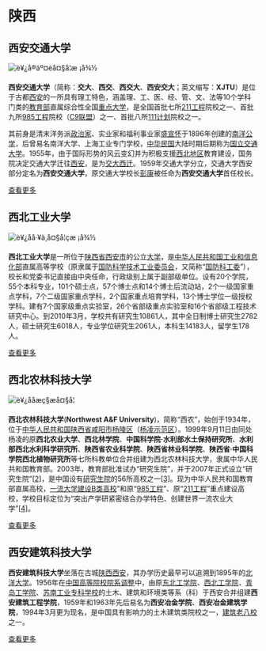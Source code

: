# 陕西

## 西安交通大学
![è¥¿å®äº¤éå¤§å­¦æ ¡å¾½](https://upload.wikimedia.org/wikipedia/zh/thumb/e/e9/XJTU_emblem.svg/250px-XJTU_emblem.svg.png)

**西安交通大学**（简称：**交大**、**西交**、**西交大**、**西安交大**；英文缩写：**XJTU**）是位于古都[西安](https://zh.wikipedia.org/wiki/%E8%A5%BF%E5%AE%89)的一所具有理工特色，涵盖理、工、医、经、管、文、法等10个学科门类的[教育部](https://zh.wikipedia.org/wiki/%E6%95%99%E8%82%B2%E9%83%A8)直属综合性全国[重点大学](https://zh.wikipedia.org/wiki/%E9%87%8D%E7%82%B9%E5%A4%A7%E5%AD%A6)，是全国首批七所[211工程](https://zh.wikipedia.org/wiki/211%E5%B7%A5%E7%A8%8B)院校之一、首批九所[985工程](https://zh.wikipedia.org/wiki/985%E5%B7%A5%E7%A8%8B)院校（[C9联盟](https://zh.wikipedia.org/wiki/C9%E8%81%94%E7%9B%9F)）之一、首批八所[111计划](https://zh.wikipedia.org/wiki/111%E8%AE%A1%E5%88%92)院校之一。

其前身是清末洋务派[政治家](https://zh.wikipedia.org/wiki/%E6%94%BF%E6%B2%BB%E5%AE%B6)、实业家和福利事业家[盛宣怀](https://zh.wikipedia.org/wiki/%E7%9B%9B%E5%AE%A3%E6%80%80)于1896年创建的[南洋公学](https://zh.wikipedia.org/wiki/%E5%8D%97%E6%B4%8B%E5%85%AC%E5%AD%A6)，后曾易名南洋大学、上海工业专门学校，[中华民国](https://zh.wikipedia.org/wiki/%E4%B8%AD%E5%8D%8E%E6%B0%91%E5%9B%BD)大陆时期后期称为[国立交通大学](https://zh.wikipedia.org/wiki/%E4%BA%A4%E9%80%9A%E5%A4%A7%E5%AD%A6)。1955年，由于国际形势的风云变幻并为积极支援[西北地区](https://zh.wikipedia.org/wiki/%E8%A5%BF%E5%8C%97%E5%9C%B0%E5%8C%BA)教育建设，国务院决定交通大学迁往[西安](https://zh.wikipedia.org/wiki/%E8%A5%BF%E5%AE%89)，是为[交大西迁](https://zh.wikipedia.org/wiki/%E4%BA%A4%E5%A4%A7%E8%A5%BF%E8%BF%81)。1959年交通大学分立，交通大学西安部分定名为**西安交通大学**，原交通大学校长[彭康](https://zh.wikipedia.org/wiki/%E5%BD%AD%E5%BA%B7)被任命为**西安交通大学**首任校长。

[查看更多](../xjtu/)

## 西北工业大学
![è¥¿åå·¥ä¸å¤§å­¦çæ ¡å¾½](https://upload.wikimedia.org/wikipedia/zh/thumb/a/ac/Northwestern_Polytechnical_University_badge.svg/230px-Northwestern_Polytechnical_University_badge.svg.png)

**西北工业大学**是一所位于[陕西省](https://zh.wikipedia.org/wiki/%E9%99%95%E8%A5%BF%E7%9C%81)[西安市](https://zh.wikipedia.org/wiki/%E8%A5%BF%E5%AE%89%E5%B8%82)的公立[大学](https://zh.wikipedia.org/wiki/%E5%A4%A7%E5%AD%A6)，是[中华人民共和国工业和信息化部](https://zh.wikipedia.org/wiki/%E4%B8%AD%E5%8D%8E%E4%BA%BA%E6%B0%91%E5%85%B1%E5%92%8C%E5%9B%BD%E5%B7%A5%E4%B8%9A%E5%92%8C%E4%BF%A1%E6%81%AF%E5%8C%96%E9%83%A8)直属高等学校（原隶属于[国防科学技术工业委员会](https://zh.wikipedia.org/wiki/%E5%9B%BD%E9%98%B2%E7%A7%91%E5%AD%A6%E6%8A%80%E6%9C%AF%E5%B7%A5%E4%B8%9A%E5%A7%94%E5%91%98%E4%BC%9A)，又简称“[国防科工委](https://zh.wikipedia.org/wiki/%E5%9B%BD%E9%98%B2%E7%A7%91%E5%B7%A5%E5%A7%94)”），校长和党委书记直接由中央任命，行政级别上属于副部级单位。设有20个学院，55个本科专业，101个硕士点，57个博士点和14个博士后流动站，2个一级国家重点学科，7个二级国家重点学科，2个国家重点培育学科，13个博士学位一级授权学科。建有7个国家级重点实验室，26个省部级重点实验室和16个省部级工程技术研究中心。到2010年3月，学校共有研究生10861人，其中全日制博士研究生2782人，硕士研究生6018人，专业学位研究生2061人，本科生14183人，留学生178人。

[查看更多](../nwpu/)

## 西北农林科技大学
![è¥¿ååæç§æå¤§å­¦](https://upload.wikimedia.org/wikipedia/zh/thumb/6/64/Logo_of_Northwest_A%26F_University_%28Green%29.jpg/220px-Logo_of_Northwest_A%26F_University_%28Green%29.jpg)

**西北农林科技大学**(**Northwest A&F University**)，简称“西农”，始创于1934年，位于[中华人民共和国](https://zh.wikipedia.org/wiki/%E4%B8%AD%E5%8D%8E%E4%BA%BA%E6%B0%91%E5%85%B1%E5%92%8C%E5%9B%BD)[陕西省](https://zh.wikipedia.org/wiki/%E9%99%95%E8%A5%BF%E7%9C%81)[咸阳市](https://zh.wikipedia.org/wiki/%E5%92%B8%E9%98%B3%E5%B8%82)[杨陵区](https://zh.wikipedia.org/wiki/%E6%9D%A8%E9%99%B5%E5%8C%BA)（[杨凌示范区](https://zh.wikipedia.org/wiki/%E6%9D%A8%E5%87%8C%E7%A4%BA%E8%8C%83%E5%8C%BA)）。1999年9月11日由同处杨凌的原**西北农业大学**、**西北林学院**、**中国科学院·水利部水土保持研究所**、**水利部西北水利科学研究所**、**陕西省农业科学院**、**陕西省林业科学院**、**陕西省·中国科学院西北植物研究所**等七所科教单位合并组建为西北农林科技大学，隶属中华人民共和国教育部。2003年，教育部批准试办“研究生院”，并于2007年正式设立“研究生院”[[2\]](https://zh.wikipedia.org/wiki/%E8%A5%BF%E5%8C%97%E5%86%9C%E6%9E%97%E7%A7%91%E6%8A%80%E5%A4%A7%E5%AD%A6#cite_note-2)，是中国设有[研究生院](https://zh.wikipedia.org/wiki/%E7%A0%94%E7%A9%B6%E7%94%9F%E9%99%A2)的56所高校之一[[3\]](https://zh.wikipedia.org/wiki/%E8%A5%BF%E5%8C%97%E5%86%9C%E6%9E%97%E7%A7%91%E6%8A%80%E5%A4%A7%E5%AD%A6#cite_note-3)。现为中华人民共和国教育部直属高校，[一流大学建设B类高校](https://zh.wikipedia.org/wiki/%E4%B8%96%E7%95%8C%E4%B8%80%E6%B5%81%E5%A4%A7%E5%AD%A6%E5%92%8C%E4%B8%80%E6%B5%81%E5%AD%A6%E7%A7%91%E5%BB%BA%E8%AE%BE)”和原“[985工程](https://zh.wikipedia.org/wiki/985%E5%B7%A5%E7%A8%8B)”、原“[211工程](https://zh.wikipedia.org/wiki/211%E5%B7%A5%E7%A8%8B)”重点建设高校，学校目标定位为“突出产学研紧密结合办学特色、创建世界一流农业大学”[[4\]](https://zh.wikipedia.org/wiki/%E8%A5%BF%E5%8C%97%E5%86%9C%E6%9E%97%E7%A7%91%E6%8A%80%E5%A4%A7%E5%AD%A6#cite_note-nwsuaf1-4)。

[查看更多](../nwsuaf/)

## 西安建筑科技大学
**西安建筑科技大学**坐落在古城[陕西](https://zh.wikipedia.org/wiki/%E9%99%95%E8%A5%BF)[西安](https://zh.wikipedia.org/wiki/%E8%A5%BF%E5%AE%89)，其办学历史最早可以追溯到1895年的[北洋大学](https://zh.wikipedia.org/wiki/%E5%8C%97%E6%B4%8B%E5%A4%A7%E5%AD%A6)。1956年在[中国高等院校院系调整](https://zh.wikipedia.org/wiki/%E4%B8%AD%E5%9B%BD%E9%AB%98%E7%AD%89%E9%99%A2%E6%A0%A1%E9%99%A2%E7%B3%BB%E8%B0%83%E6%95%B4)中，由原[东北工学院](https://zh.wikipedia.org/wiki/%E4%B8%9C%E5%8C%97%E5%B7%A5%E5%AD%A6%E9%99%A2)、[西北工学院](https://zh.wikipedia.org/wiki/%E8%A5%BF%E5%8C%97%E5%B7%A5%E5%AD%A6%E9%99%A2)、[青岛工学院](https://zh.wikipedia.org/wiki/%E9%9D%92%E5%B2%9B%E5%B7%A5%E5%AD%A6%E9%99%A2)、[苏南工业专科学校](https://zh.wikipedia.org/wiki/%E8%8B%8F%E5%8D%97%E5%B7%A5%E4%B8%9A%E4%B8%93%E7%A7%91%E5%AD%A6%E6%A0%A1)的土木、建筑和环境类等系（科）于西安合并组建**西安建筑工程学院**，1959年和1963年先后易名为**西安冶金学院**、**西安冶金建筑学院**，1994年3月更为现名，是中国具有影响力的土木建筑类院校之一，[建筑老八校](https://zh.wikipedia.org/wiki/%E5%BB%BA%E7%AD%91%E8%80%81%E5%85%AB%E6%A0%A1)之一。

[查看更多](../xauat/)